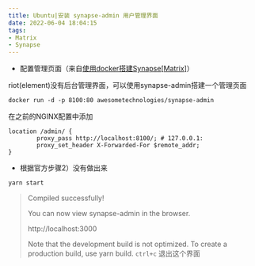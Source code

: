 ```yaml
---
title: Ubuntu|安装 synapse-admin 用户管理界面
date: 2022-06-04 18:04:15
tags:
- Matrix
- Synapse
---
```


* 配置管理页面（来自[使用docker搭建Synapse[Matrix]](https://www.b612.me/code/223.html)）

riot(element)没有后台管理界面，可以使用synapse-admin搭建一个管理页面

```dockerfile
docker run -d -p 8100:80 awesometechnologies/synapse-admin
```
在之前的NGINX配置中添加

```nginx
location /admin/ {
        proxy_pass http://localhost:8100/; # 127.0.0.1:
        proxy_set_header X-Forwarded-For $remote_addr;
}
```

* 根据官方步骤2）没有做出来

```bash
yarn start
```

> Compiled successfully!
>
> You can now view synapse-admin in the browser.
>
>   http://localhost:3000
>
> Note that the development build is not optimized.
> To create a production build, use yarn build.
`ctrl+c` 退出这个界面

